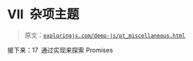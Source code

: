 # VII 杂项主题

> 原文：[`exploringjs.com/deep-js/pt_miscellaneous.html`](https://exploringjs.com/deep-js/pt_miscellaneous.html)

接下来：17 通过实现来探索 Promises
